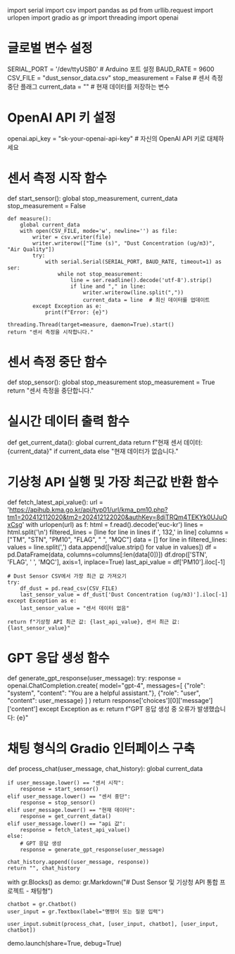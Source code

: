 import serial
import csv
import pandas as pd
from urllib.request import urlopen
import gradio as gr
import threading
import openai

# 글로벌 변수 설정
SERIAL_PORT = '/dev/ttyUSB0'  # Arduino 포트 설정
BAUD_RATE = 9600
CSV_FILE = "dust_sensor_data.csv"
stop_measurement = False  # 센서 측정 중단 플래그
current_data = ""  # 현재 데이터를 저장하는 변수

# OpenAI API 키 설정
openai.api_key = "sk-your-openai-api-key"  # 자신의 OpenAI API 키로 대체하세요

# 센서 측정 시작 함수
def start_sensor():
    global stop_measurement, current_data
    stop_measurement = False

    def measure():
        global current_data
        with open(CSV_FILE, mode='w', newline='') as file:
            writer = csv.writer(file)
            writer.writerow(["Time (s)", "Dust Concentration (ug/m3)", "Air Quality"])
            try:
                with serial.Serial(SERIAL_PORT, BAUD_RATE, timeout=1) as ser:
                    while not stop_measurement:
                        line = ser.readline().decode('utf-8').strip()
                        if line and "," in line:
                            writer.writerow(line.split(","))
                            current_data = line  # 최신 데이터를 업데이트
            except Exception as e:
                print(f"Error: {e}")

    threading.Thread(target=measure, daemon=True).start()
    return "센서 측정을 시작합니다."

# 센서 측정 중단 함수
def stop_sensor():
    global stop_measurement
    stop_measurement = True
    return "센서 측정을 중단합니다."

# 실시간 데이터 출력 함수
def get_current_data():
    global current_data
    return f"현재 센서 데이터: {current_data}" if current_data else "현재 데이터가 없습니다."

# 기상청 API 실행 및 가장 최근값 반환 함수
def fetch_latest_api_value():
    url = 'https://apihub.kma.go.kr/api/typ01/url/kma_pm10.php?tm1=202412112020&tm2=202412122020&authKey=8diTRQm4TEKYk0UJuOxCsg'
    with urlopen(url) as f:
        html = f.read().decode('euc-kr')
    lines = html.split('\n')
    filtered_lines = [line for line in lines if ',   132,' in line]
    columns = ["TM", "STN", "PM10", "FLAG", " ", "MQC"]
    data = []
    for line in filtered_lines:
        values = line.split(',')
        data.append([value.strip() for value in values])
    df = pd.DataFrame(data, columns=columns[:len(data[0])])
    df.drop(['STN', 'FLAG', ' ', 'MQC'], axis=1, inplace=True)
    last_api_value = df['PM10'].iloc[-1]

    # Dust Sensor CSV에서 가장 최근 값 가져오기
    try:
        df_dust = pd.read_csv(CSV_FILE)
        last_sensor_value = df_dust['Dust Concentration (ug/m3)'].iloc[-1]
    except Exception as e:
        last_sensor_value = "센서 데이터 없음"

    return f"기상청 API 최근 값: {last_api_value}, 센서 최근 값: {last_sensor_value}"

# GPT 응답 생성 함수
def generate_gpt_response(user_message):
    try:
        response = openai.ChatCompletion.create(
            model="gpt-4",
            messages=[
                {"role": "system", "content": "You are a helpful assistant."},
                {"role": "user", "content": user_message}
            ]
        )
        return response['choices'][0]['message']['content']
    except Exception as e:
        return f"GPT 응답 생성 중 오류가 발생했습니다: {e}"

# 채팅 형식의 Gradio 인터페이스 구축
def process_chat(user_message, chat_history):
    global current_data

    if user_message.lower() == "센서 시작":
        response = start_sensor()
    elif user_message.lower() == "센서 중단":
        response = stop_sensor()
    elif user_message.lower() == "현재 데이터":
        response = get_current_data()
    elif user_message.lower() == "api 값":
        response = fetch_latest_api_value()
    else:
        # GPT 응답 생성
        response = generate_gpt_response(user_message)

    chat_history.append((user_message, response))
    return "", chat_history

with gr.Blocks() as demo:
    gr.Markdown("# Dust Sensor 및 기상청 API 통합 프로젝트 - 채팅형")

    chatbot = gr.Chatbot()
    user_input = gr.Textbox(label="명령어 또는 질문 입력")

    user_input.submit(process_chat, [user_input, chatbot], [user_input, chatbot])

demo.launch(share=True, debug=True)
